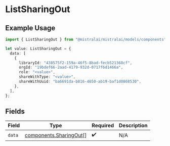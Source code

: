 # ListSharingOut

## Example Usage

```typescript
import { ListSharingOut } from "@mistralai/mistralai/models/components";

let value: ListSharingOut = {
  data: [
    {
      libraryId: "438575f2-159a-46f5-8bad-fecb521368cf",
      orgId: "19bdef66-2aad-4179-932d-0717f6d1466a",
      role: "<value>",
      shareWithType: "<value>",
      shareWithUuid: "ba6691da-b816-4650-ab19-baf1d0868530",
    },
  ],
};
```

## Fields

| Field                                                            | Type                                                             | Required                                                         | Description                                                      |
| ---------------------------------------------------------------- | ---------------------------------------------------------------- | ---------------------------------------------------------------- | ---------------------------------------------------------------- |
| `data`                                                           | [components.SharingOut](../../models/components/sharingout.md)[] | :heavy_check_mark:                                               | N/A                                                              |